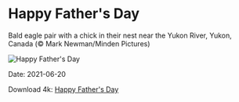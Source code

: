 # Happy Father's Day

Bald eagle pair with a chick in their nest near the Yukon River, Yukon, Canada (© Mark Newman/Minden Pictures)

![Happy Father's Day](https://bing.com/th?id=OHR.FatherEagle_EN-US4516693152_UHD.jpg&rf=LaDigue_UHD.jpg&pid=hp&w=1024&h=576)

Date: 2021-06-20

Download 4k: [Happy Father's Day](https://bing.com/th?id=OHR.FatherEagle_EN-US4516693152_UHD.jpg&rf=LaDigue_UHD.jpg&pid=hp&w=3840&h=2160)

